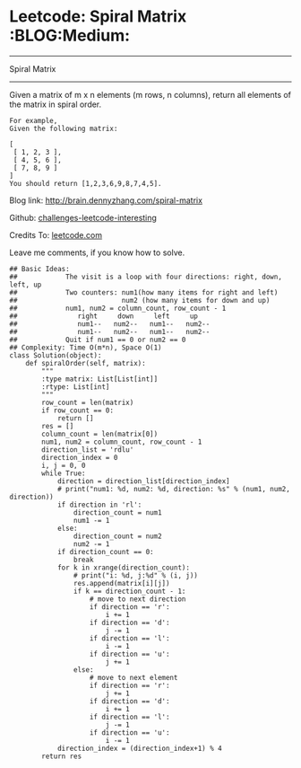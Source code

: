 # Leetcode: Spiral Matrix     :BLOG:Medium:


---

Spiral Matrix  

---

Given a matrix of m x n elements (m rows, n columns), return all elements of the matrix in spiral order.  

    For example,
    Given the following matrix:
    
    [
     [ 1, 2, 3 ],
     [ 4, 5, 6 ],
     [ 7, 8, 9 ]
    ]
    You should return [1,2,3,6,9,8,7,4,5].

Blog link: <http://brain.dennyzhang.com/spiral-matrix>  

Github: [challenges-leetcode-interesting](https://github.com/DennyZhang/challenges-leetcode-interesting/tree/master/spiral-matrix)  

Credits To: [leetcode.com](https://leetcode.com/problems/spiral-matrix/description)  

Leave me comments, if you know how to solve.  

    ## Basic Ideas:
    ##            The visit is a loop with four directions: right, down, left, up
    ##            Two counters: num1(how many items for right and left)
    ##                          num2 (how many items for down and up)
    ##            num1, num2 = column_count, row_count - 1
    ##               right     down     left     up
    ##               num1--   num2--   num1--   num2--
    ##               num1--   num2--   num1--   num2--
    ##            Quit if num1 == 0 or num2 == 0
    ## Complexity: Time O(m*n), Space O(1)
    class Solution(object):
        def spiralOrder(self, matrix):
            """
            :type matrix: List[List[int]]
            :rtype: List[int]
            """
            row_count = len(matrix)
            if row_count == 0:
                return []
            res = []
            column_count = len(matrix[0])
            num1, num2 = column_count, row_count - 1
            direction_list = 'rdlu'
            direction_index = 0
            i, j = 0, 0
            while True:
                direction = direction_list[direction_index]
                # print("num1: %d, num2: %d, direction: %s" % (num1, num2, direction))
                if direction in 'rl':
                    direction_count = num1
                    num1 -= 1
                else:
                    direction_count = num2
                    num2 -= 1
                if direction_count == 0:
                    break
                for k in xrange(direction_count):
                    # print("i: %d, j:%d" % (i, j))
                    res.append(matrix[i][j])
                    if k == direction_count - 1:
                        # move to next direction
                        if direction == 'r':
                            i += 1
                        if direction == 'd':
                            j -= 1
                        if direction == 'l':
                            i -= 1
                        if direction == 'u':
                            j += 1
                    else:
                        # move to next element
                        if direction == 'r':
                            j += 1
                        if direction == 'd':
                            i += 1
                        if direction == 'l':
                            j -= 1
                        if direction == 'u':
                            i -= 1
                direction_index = (direction_index+1) % 4
            return res